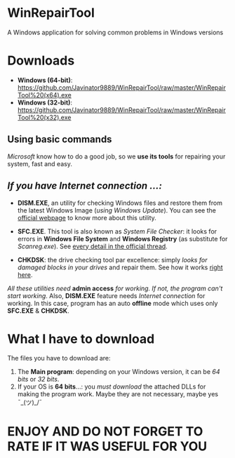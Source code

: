 # WinRepairTool
A Windows application for solving common problems in Windows versions


# Downloads

+ **Windows (64-bit)**: https://github.com/Javinator9889/WinRepairTool/raw/master/WinRepairTool%20(x64).exe
+ **Windows (32-bit)**: https://github.com/Javinator9889/WinRepairTool/raw/master/WinRepairTool%20(x32).exe

## Using basic commands
*Microsoft* know how to do a good job, so we **use its tools** for repairing your system, fast and easy.





## *If you have Internet connection ...:*

+ **DISM.EXE**, an utility for checking Windows files and restore them from the latest Windows Image (*using Windows Update*). You can see the [official webpage](https://msdn.microsoft.com/en-us/library/hh825236.aspx) to know more about this utility.

+ **SFC.EXE**. This tool is also known as *System File Checker*: it looks for errors in **Windows File System** and **Windows Registry** (as substitute for *Scanreg.exe*). See [every detail in the official thread](https://support.microsoft.com/en-us/help/929833/use-the-system-file-checker-tool-to-repair-missing-or-corrupted-system).

+ **CHKDSK**: the drive checking tool par excellence: simply *looks for damaged blocks in your drives* and repair them. See how it works [right here](https://technet.microsoft.com/en-us/library/cc730714(v=ws.10).aspx).


*All these utilities need* **admin access** *for working. If not, the program can't start working*. Also, **DISM.EXE** feature needs *Internet connection* for working. In this case, program has an auto **offline** mode which uses only **SFC.EXE** & **CHKDSK**.



# What I have to download

The files you have to download are:

1. The **Main program**: depending on your Windows version, it can be *64 bits* or *32 bits*.
2. If your OS is **64 bits**...: you *must download* the attached DLLs for making the program work. Maybe they are not necessary, maybe yes ¯\_(ツ)_/¯

# ENJOY AND DO NOT FORGET TO RATE IF IT WAS USEFUL FOR YOU
